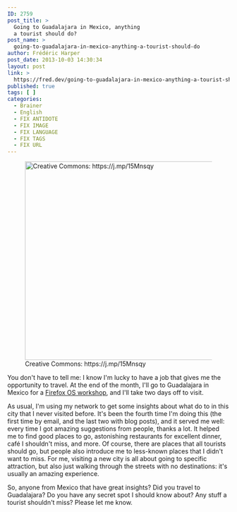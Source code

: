 ```yaml
---
ID: 2759
post_title: >
  Going to Guadalajara in Mexico, anything
  a tourist should do?
post_name: >
  going-to-guadalajara-in-mexico-anything-a-tourist-should-do
author: Frédéric Harper
post_date: 2013-10-03 14:30:34
layout: post
link: >
  https://fred.dev/going-to-guadalajara-in-mexico-anything-a-tourist-should-do/
published: true
tags: [ ]
categories:
  - Brainer
  - English
  - FIX ANTIDOTE
  - FIX IMAGE
  - FIX LANGUAGE
  - FIX TAGS
  - FIX URL
---
```

<figure><img alt="Creative Commons: https://j.mp/15Mnsqy" src="http://fred.dev/wp-content/uploads/2013/10/guadalajara.jpg" width="600" height="450"/><figcaption> Creative Commons: https://j.mp/15Mnsqy</figcaption></figure><p>You don't have to tell me: I know I'm lucky to have a job that gives me the opportunity to travel. At the end of the month, I'll go to Guadalajara in Mexico for a <a href="https://hacks.mozilla.org/2013/10/new-app-workshops-mx-hu/" target="_blank" rel="noopener noreferrer">Firefox OS workshop</a>, and I'll take two days off to visit.</p><p>As usual, I'm using my network to get some insights about what do to in this city that I never visited before. It's been the fourth time I'm doing this (the first time by email, and the last two with blog posts), and it served me well: every time I got amazing suggestions from people, thanks a lot. It helped me to find good places to go, astonishing restaurants for excellent dinner, café I shouldn't miss, and more. Of course, there are places that all tourists should go, but people also introduce me to less-known places that I didn't want to miss. For me, visiting a new city is all about going to specific attraction, but also just walking through the streets with no destinations: it's usually an amazing experience.</p><p>So, anyone from Mexico that have great insights? Did you travel to Guadalajara? Do you have any secret spot I should know about? Any stuff a tourist shouldn't miss? Please let me know.</p> 